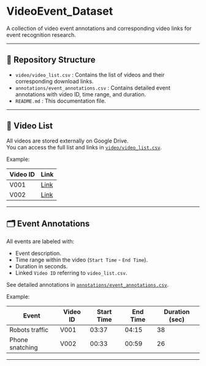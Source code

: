 # VideoEvent_Dataset

A collection of video event annotations and corresponding video links for event recognition research.

---

## 📂 Repository Structure

- `video/video_list.csv` : Contains the list of videos and their corresponding download links.
- `annotations/event_annotations.csv` : Contains detailed event annotations with video ID, time range, and duration.
- `README.md` : This documentation file.

---

## 🎥 Video List

All videos are stored externally on Google Drive.  
You can access the full list and links in [`video/video_list.csv`](video/video_list.csv).

Example:

| Video ID | Link                                                             |
|----------|------------------------------------------------------------------|
| V001     | [Link](https://drive.google.com/file/d/1ttJ0jipjbrgNj7kbf_fsQqPDUzYt-AR/view?usp=sharing) |
| V002     | [Link](https://drive.google.com/file/d/1A3TTkXSnK7xDtSwbMgbLmT1n1Qb9vrx5/view?usp=sharing) |

---

## 🗂 Event Annotations

All events are labeled with:
- Event description.
- Time range within the video (`Start Time` - `End Time`).
- Duration in seconds.
- Linked `Video ID` referring to `video_list.csv`.

See detailed annotations in [`annotations/event_annotations.csv`](annotations/event_annotations.csv).

Example:

| Event                    | Video ID | Start Time | End Time | Duration (sec) |
|--------------------------|----------|------------|----------|----------------|
| Robots traffic            | V001     | 03:37      | 04:15    | 38             |
| Phone snatching           | V002     | 00:33      | 00:59    | 26             |

---


